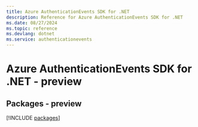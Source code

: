 ```yaml
---
title: Azure AuthenticationEvents SDK for .NET
description: Reference for Azure AuthenticationEvents SDK for .NET
ms.date: 08/27/2024
ms.topic: reference
ms.devlang: dotnet
ms.service: authenticationevents
---
```

# Azure AuthenticationEvents SDK for .NET - preview
## Packages - preview
[!INCLUDE [packages](authenticationevents-index.md)]